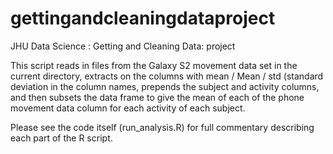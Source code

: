 gettingandcleaningdataproject
=============================

JHU Data Science : Getting and Cleaning Data: project

This script reads in files from the Galaxy S2 movement data set in the current
directory, extracts on the columns with mean / Mean / std (standard deviation
in the column names, prepends the subject and activity columns, and then
subsets the data frame to give the mean of each of the phone movement
data column for each activity of each subject. 

Please see the code itself (run_analysis.R) for full commentary describing
 each part of the R script.
